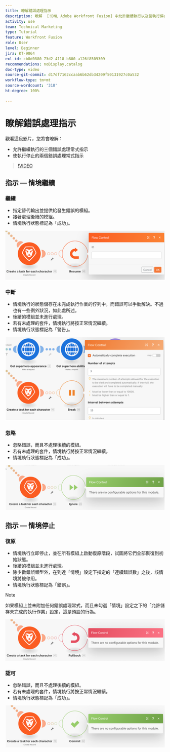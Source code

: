 ```yaml
---
title: 瞭解錯誤處理指示
description: 瞭解  [!DNL Adobe Workfront Fusion] 中允許繼續執行以及使執行停止的錯誤處理常式指示。
activity: use
team: Technical Marketing
type: Tutorial
feature: Workfront Fusion
role: User
level: Beginner
jira: KT-9064
exl-id: cb8d0880-73d2-4118-b800-a126f8509309
recommendations: noDisplay,catalog
doc-type: video
source-git-commit: d17df7162ccaab6b62db34209f50131927c0a532
workflow-type: tm+mt
source-wordcount: '318'
ht-degree: 100%

---
```


# 瞭解錯誤處理指示

觀看這段影片，您將會瞭解：

* 允許繼續執行的三個錯誤處理常式指示
* 使執行停止的兩個錯誤處理常式指示

>[!VIDEO](https://video.tv.adobe.com/v/335305/?quality=12&learn=on&enablevpops)

## 指示 — 情境繼續

### 繼續

* 指定替代輸出並提供給發生錯誤的模組。
* 接著處理後續的模組。
* 情境執行狀態標記為「成功」。

![影像顯示「繼續」指示](assets/troubleshooting-and-error-handling-2.png)

### 中斷

* 情境執行的狀態儲存在未完成執行作業的佇列中，而錯誤可以手動解決。不過也有一些例外狀況，如此處所述。
* 後續的模組並未進行處理。
* 若有未處理的套件，情境執行將按正常情況繼續。
* 情境執行狀態標記為「警告」。

![影像顯示「中斷」指示](assets/troubleshooting-and-error-handling-3.png)

### 忽略

* 忽略錯誤，而且不處理後續的模組。
* 若有未處理的套件，情境執行將按正常情況繼續。
* 情境執行狀態標記為「成功」。

![影像顯示「忽略」指示](assets/troubleshooting-and-error-handling-4.png)

## 指示 — 情境停止

### 復原

* 情境執行立即停止，並在所有模組上啟動復原階段，試圖將它們全部恢復到初始狀態。
* 後續的模組並未進行處理。
* 除少數錯誤類型外，在到達「情境」設定下指定的「連續錯誤數」之後，該情境將被停用。
* 情境執行狀態標記為「錯誤」。

>[!NOTE]
>
>如果模組上並未附加任何錯誤處理常式，而且未勾選「情境」設定之下的「允許儲存未完成的執行作業」設定，這是預設的行為。

![影像顯示「復原」指示](assets/troubleshooting-and-error-handling-5.png)

### 認可

* 忽略錯誤，而且不處理後續的模組。
* 若有未處理的套件，情境執行將按正常情況繼續。
* 情境執行狀態標記為「成功」。

![影像顯示「認可」指示](assets/troubleshooting-and-error-handling-6.png)
